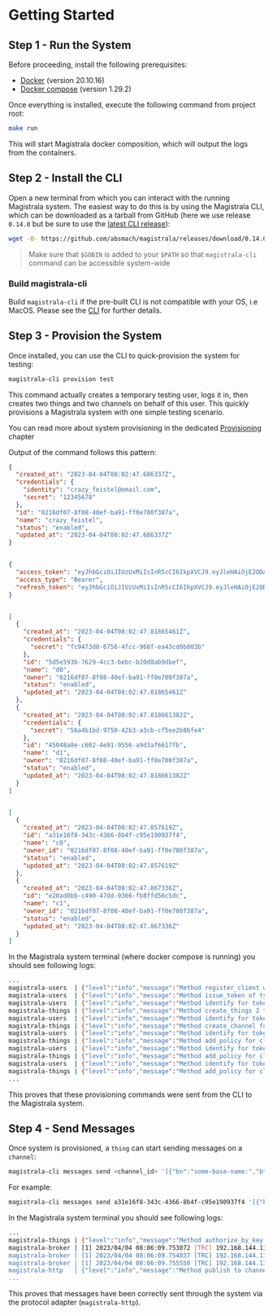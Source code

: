 # Getting Started

## Step 1 - Run the System

Before proceeding, install the following prerequisites:

- [Docker][docker] (version 20.10.16)
- [Docker compose][docker-compose] (version 1.29.2)

Once everything is installed, execute the following command from project root:

```bash
make run
```

This will start Magistrala docker composition, which will output the logs from the containers.

## Step 2 - Install the CLI

Open a new terminal from which you can interact with the running Magistrala system. The easiest way to do this is by using the Magistrala CLI, which can be downloaded as a tarball from GitHub (here we use release `0.14.0` but be sure to use the [latest CLI release][mf-releases]):

```bash
wget -O- https://github.com/absmach/magistrala/releases/download/0.14.0/magistrala-cli_0.14.0_linux-amd64.tar.gz | tar xvz -C $GOBIN
```

> Make sure that `$GOBIN` is added to your `$PATH` so that `magistrala-cli` command can be accessible system-wide

### Build magistrala-cli

Build `magistrala-cli` if the pre-built CLI is not compatible with your OS, i.e MacOS. Please see the [CLI][cli] for further details.

## Step 3 - Provision the System

Once installed, you can use the CLI to quick-provision the system for testing:

```bash
magistrala-cli provision test
```

This command actually creates a temporary testing user, logs it in, then creates two things and two channels on behalf of this user.
This quickly provisions a Magistrala system with one simple testing scenario.

You can read more about system provisioning in the dedicated [Provisioning][provisioning] chapter

Output of the command follows this pattern:

```json
{
  "created_at": "2023-04-04T08:02:47.686337Z",
  "credentials": {
    "identity": "crazy_feistel@email.com",
    "secret": "12345678"
  },
  "id": "0216df07-8f08-40ef-ba91-ff0e700f387a",
  "name": "crazy_feistel",
  "status": "enabled",
  "updated_at": "2023-04-04T08:02:47.686337Z"
}


{
  "access_token": "eyJhbGciOiJIUzUxMiIsInR5cCI6IkpXVCJ9.eyJleHAiOjE2ODA1OTYyNjcsImlhdCI6MTY4MDU5NTM2NywiaWRlbnRpdHkiOiJjcmF6eV9mZWlzdGVsQGVtYWlsLmNvbSIsImlzcyI6ImNsaWVudHMuYXV0aCIsInN1YiI6IjAyMTZkZjA3LThmMDgtNDBlZi1iYTkxLWZmMGU3MDBmMzg3YSIsInR5cGUiOiJhY2Nlc3MifQ.EpaFDcRjYAHwqhejLfay5ju8L1a7VdhXKohUlwTv7YTeOK-ClfNNx6KznV05Swdj6lgvbmVAfe0wz2JMpfMjdw",
  "access_type": "Bearer",
  "refresh_token": "eyJhbGciOiJIUzUxMiIsInR5cCI6IkpXVCJ9.eyJleHAiOjE2ODA2ODE3NjcsImlhdCI6MTY4MDU5NTM2NywiaWRlbnRpdHkiOiJjcmF6eV9mZWlzdGVsQGVtYWlsLmNvbSIsImlzcyI6ImNsaWVudHMuYXV0aCIsInN1YiI6IjAyMTZkZjA3LThmMDgtNDBlZi1iYTkxLWZmMGU3MDBmMzg3YSIsInR5cGUiOiJyZWZyZXNoIn0.3xcrkIBbi2a8firNHtnK6I8sBBOgrQ6XBa3x7cybKc6omOuqrkkNjXGjKU9tgShvjpfCWT48AR1VqO_VxJxL8g"
}


[
  {
    "created_at": "2023-04-04T08:02:47.81865461Z",
    "credentials": {
      "secret": "fc9473d8-6756-4fcc-968f-ea43cd0b803b"
    },
    "id": "5d5e593b-7629-4cc3-bebc-b20d8ab9dbef",
    "name": "d0",
    "owner": "0216df07-8f08-40ef-ba91-ff0e700f387a",
    "status": "enabled",
    "updated_at": "2023-04-04T08:02:47.81865461Z"
  },
  {
    "created_at": "2023-04-04T08:02:47.818661382Z",
    "credentials": {
      "secret": "56a4b1bd-9750-42b3-a3cb-cf5ee2b86fe4"
    },
    "id": "45048a8e-c602-4e91-9556-a9d3af6617fb",
    "name": "d1",
    "owner": "0216df07-8f08-40ef-ba91-ff0e700f387a",
    "status": "enabled",
    "updated_at": "2023-04-04T08:02:47.818661382Z"
  }
]


[
  {
    "created_at": "2023-04-04T08:02:47.857619Z",
    "id": "a31e16f8-343c-4366-8b4f-c95e190937f4",
    "name": "c0",
    "owner_id": "0216df07-8f08-40ef-ba91-ff0e700f387a",
    "status": "enabled",
    "updated_at": "2023-04-04T08:02:47.857619Z"
  },
  {
    "created_at": "2023-04-04T08:02:47.867336Z",
    "id": "e20ad0bb-c490-47dd-9366-fb8ffd56c5dc",
    "name": "c1",
    "owner_id": "0216df07-8f08-40ef-ba91-ff0e700f387a",
    "status": "enabled",
    "updated_at": "2023-04-04T08:02:47.867336Z"
  }
]

```

In the Magistrala system terminal (where docker compose is running) you should see following logs:

```bash
...
magistrala-users  | {"level":"info","message":"Method register_client with id 0216df07-8f08-40ef-ba91-ff0e700f387a using token  took 87.335902ms to complete without errors.","ts":"2023-04-04T08:02:47.722776862Z"}
magistrala-users  | {"level":"info","message":"Method issue_token of type Bearer for client crazy_feistel@email.com took 55.342161ms to complete without errors.","ts":"2023-04-04T08:02:47.783884818Z"}
magistrala-users  | {"level":"info","message":"Method identify for token eyJhbGciOiJIUzUxMiIsInR5cCI6IkpXVCJ9.eyJleHAiOjE2ODA1OTYyNjcsImlhdCI6MTY4MDU5NTM2NywiaWRlbnRpdHkiOiJjcmF6eV9mZWlzdGVsQGVtYWlsLmNvbSIsImlzcyI6ImNsaWVudHMuYXV0aCIsInN1YiI6IjAyMTZkZjA3LThmMDgtNDBlZi1iYTkxLWZmMGU3MDBmMzg3YSIsInR5cGUiOiJhY2Nlc3MifQ.EpaFDcRjYAHwqhejLfay5ju8L1a7VdhXKohUlwTv7YTeOK-ClfNNx6KznV05Swdj6lgvbmVAfe0wz2JMpfMjdw with id 0216df07-8f08-40ef-ba91-ff0e700f387a took 1.389463ms to complete without errors.","ts":"2023-04-04T08:02:47.817018631Z"}
magistrala-things | {"level":"info","message":"Method create_things 2 things using token eyJhbGciOiJIUzUxMiIsInR5cCI6IkpXVCJ9.eyJleHAiOjE2ODA1OTYyNjcsImlhdCI6MTY4MDU5NTM2NywiaWRlbnRpdHkiOiJjcmF6eV9mZWlzdGVsQGVtYWlsLmNvbSIsImlzcyI6ImNsaWVudHMuYXV0aCIsInN1YiI6IjAyMTZkZjA3LThmMDgtNDBlZi1iYTkxLWZmMGU3MDBmMzg3YSIsInR5cGUiOiJhY2Nlc3MifQ.EpaFDcRjYAHwqhejLfay5ju8L1a7VdhXKohUlwTv7YTeOK-ClfNNx6KznV05Swdj6lgvbmVAfe0wz2JMpfMjdw took 48.137759ms to complete without errors.","ts":"2023-04-04T08:02:47.853310066Z"}
magistrala-users  | {"level":"info","message":"Method identify for token eyJhbGciOiJIUzUxMiIsInR5cCI6IkpXVCJ9.eyJleHAiOjE2ODA1OTYyNjcsImlhdCI6MTY4MDU5NTM2NywiaWRlbnRpdHkiOiJjcmF6eV9mZWlzdGVsQGVtYWlsLmNvbSIsImlzcyI6ImNsaWVudHMuYXV0aCIsInN1YiI6IjAyMTZkZjA3LThmMDgtNDBlZi1iYTkxLWZmMGU3MDBmMzg3YSIsInR5cGUiOiJhY2Nlc3MifQ.EpaFDcRjYAHwqhejLfay5ju8L1a7VdhXKohUlwTv7YTeOK-ClfNNx6KznV05Swdj6lgvbmVAfe0wz2JMpfMjdw with id 0216df07-8f08-40ef-ba91-ff0e700f387a took 302.571µs to complete without errors.","ts":"2023-04-04T08:02:47.856820523Z"}
magistrala-things | {"level":"info","message":"Method create_channel for 2 channels using token eyJhbGciOiJIUzUxMiIsInR5cCI6IkpXVCJ9.eyJleHAiOjE2ODA1OTYyNjcsImlhdCI6MTY4MDU5NTM2NywiaWRlbnRpdHkiOiJjcmF6eV9mZWlzdGVsQGVtYWlsLmNvbSIsImlzcyI6ImNsaWVudHMuYXV0aCIsInN1YiI6IjAyMTZkZjA3LThmMDgtNDBlZi1iYTkxLWZmMGU3MDBmMzg3YSIsInR5cGUiOiJhY2Nlc3MifQ.EpaFDcRjYAHwqhejLfay5ju8L1a7VdhXKohUlwTv7YTeOK-ClfNNx6KznV05Swdj6lgvbmVAfe0wz2JMpfMjdw took 15.340692ms to complete without errors.","ts":"2023-04-04T08:02:47.872089509Z"}
magistrala-users  | {"level":"info","message":"Method identify for token eyJhbGciOiJIUzUxMiIsInR5cCI6IkpXVCJ9.eyJleHAiOjE2ODA1OTYyNjcsImlhdCI6MTY4MDU5NTM2NywiaWRlbnRpdHkiOiJjcmF6eV9mZWlzdGVsQGVtYWlsLmNvbSIsImlzcyI6ImNsaWVudHMuYXV0aCIsInN1YiI6IjAyMTZkZjA3LThmMDgtNDBlZi1iYTkxLWZmMGU3MDBmMzg3YSIsInR5cGUiOiJhY2Nlc3MifQ.EpaFDcRjYAHwqhejLfay5ju8L1a7VdhXKohUlwTv7YTeOK-ClfNNx6KznV05Swdj6lgvbmVAfe0wz2JMpfMjdw with id 0216df07-8f08-40ef-ba91-ff0e700f387a took 271.162µs to complete without errors.","ts":"2023-04-04T08:02:47.875812318Z"}
magistrala-things | {"level":"info","message":"Method add_policy for client with id 5d5e593b-7629-4cc3-bebc-b20d8ab9dbef using token eyJhbGciOiJIUzUxMiIsInR5cCI6IkpXVCJ9.eyJleHAiOjE2ODA1OTYyNjcsImlhdCI6MTY4MDU5NTM2NywiaWRlbnRpdHkiOiJjcmF6eV9mZWlzdGVsQGVtYWlsLmNvbSIsImlzcyI6ImNsaWVudHMuYXV0aCIsInN1YiI6IjAyMTZkZjA3LThmMDgtNDBlZi1iYTkxLWZmMGU3MDBmMzg3YSIsInR5cGUiOiJhY2Nlc3MifQ.EpaFDcRjYAHwqhejLfay5ju8L1a7VdhXKohUlwTv7YTeOK-ClfNNx6KznV05Swdj6lgvbmVAfe0wz2JMpfMjdw took 28.632906ms to complete without errors.","ts":"2023-04-04T08:02:47.904041832Z"}
magistrala-users  | {"level":"info","message":"Method identify for token eyJhbGciOiJIUzUxMiIsInR5cCI6IkpXVCJ9.eyJleHAiOjE2ODA1OTYyNjcsImlhdCI6MTY4MDU5NTM2NywiaWRlbnRpdHkiOiJjcmF6eV9mZWlzdGVsQGVtYWlsLmNvbSIsImlzcyI6ImNsaWVudHMuYXV0aCIsInN1YiI6IjAyMTZkZjA3LThmMDgtNDBlZi1iYTkxLWZmMGU3MDBmMzg3YSIsInR5cGUiOiJhY2Nlc3MifQ.EpaFDcRjYAHwqhejLfay5ju8L1a7VdhXKohUlwTv7YTeOK-ClfNNx6KznV05Swdj6lgvbmVAfe0wz2JMpfMjdw with id 0216df07-8f08-40ef-ba91-ff0e700f387a took 269.959µs to complete without errors.","ts":"2023-04-04T08:02:47.906989497Z"}
magistrala-things | {"level":"info","message":"Method add_policy for client with id 5d5e593b-7629-4cc3-bebc-b20d8ab9dbef using token eyJhbGciOiJIUzUxMiIsInR5cCI6IkpXVCJ9.eyJleHAiOjE2ODA1OTYyNjcsImlhdCI6MTY4MDU5NTM2NywiaWRlbnRpdHkiOiJjcmF6eV9mZWlzdGVsQGVtYWlsLmNvbSIsImlzcyI6ImNsaWVudHMuYXV0aCIsInN1YiI6IjAyMTZkZjA3LThmMDgtNDBlZi1iYTkxLWZmMGU3MDBmMzg3YSIsInR5cGUiOiJhY2Nlc3MifQ.EpaFDcRjYAHwqhejLfay5ju8L1a7VdhXKohUlwTv7YTeOK-ClfNNx6KznV05Swdj6lgvbmVAfe0wz2JMpfMjdw took 6.303771ms to complete without errors.","ts":"2023-04-04T08:02:47.910594262Z"}
magistrala-users  | {"level":"info","message":"Method identify for token eyJhbGciOiJIUzUxMiIsInR5cCI6IkpXVCJ9.eyJleHAiOjE2ODA1OTYyNjcsImlhdCI6MTY4MDU5NTM2NywiaWRlbnRpdHkiOiJjcmF6eV9mZWlzdGVsQGVtYWlsLmNvbSIsImlzcyI6ImNsaWVudHMuYXV0aCIsInN1YiI6IjAyMTZkZjA3LThmMDgtNDBlZi1iYTkxLWZmMGU3MDBmMzg3YSIsInR5cGUiOiJhY2Nlc3MifQ.EpaFDcRjYAHwqhejLfay5ju8L1a7VdhXKohUlwTv7YTeOK-ClfNNx6KznV05Swdj6lgvbmVAfe0wz2JMpfMjdw with id 0216df07-8f08-40ef-ba91-ff0e700f387a took 364.448µs to complete without errors.","ts":"2023-04-04T08:02:47.912905436Z"}
magistrala-things | {"level":"info","message":"Method add_policy for client with id 45048a8e-c602-4e91-9556-a9d3af6617fb using token eyJhbGciOiJIUzUxMiIsInR5cCI6IkpXVCJ9.eyJleHAiOjE2ODA1OTYyNjcsImlhdCI6MTY4MDU5NTM2NywiaWRlbnRpdHkiOiJjcmF6eV9mZWlzdGVsQGVtYWlsLmNvbSIsImlzcyI6ImNsaWVudHMuYXV0aCIsInN1YiI6IjAyMTZkZjA3LThmMDgtNDBlZi1iYTkxLWZmMGU3MDBmMzg3YSIsInR5cGUiOiJhY2Nlc3MifQ.EpaFDcRjYAHwqhejLfay5ju8L1a7VdhXKohUlwTv7YTeOK-ClfNNx6KznV05Swdj6lgvbmVAfe0wz2JMpfMjdw took 7.73352ms to complete without errors.","ts":"2023-04-04T08:02:47.920205467Z"}
...

```

This proves that these provisioning commands were sent from the CLI to the Magistrala system.

## Step 4 - Send Messages

Once system is provisioned, a `thing` can start sending messages on a `channel`:

```bash
magistrala-cli messages send <channel_id> '[{"bn":"some-base-name:","bt":1.276020076001e+09, "bu":"A","bver":5, "n":"voltage","u":"V","v":120.1}, {"n":"current","t":-5,"v":1.2}, {"n":"current","t":-4,"v":1.3}]' <thing_secret>
```

For example:

```bash
magistrala-cli messages send a31e16f8-343c-4366-8b4f-c95e190937f4 '[{"bn":"some-base-name:","bt":1.276020076001e+09, "bu":"A","bver":5, "n":"voltage","u":"V","v":120.1}, {"n":"current","t":-5,"v":1.2}, {"n":"current","t":-4,"v":1.3}]' fc9473d8-6756-4fcc-968f-ea43cd0b803b
```

In the Magistrala system terminal you should see following logs:

```bash
...
magistrala-things | {"level":"info","message":"Method authorize_by_key for channel with id a31e16f8-343c-4366-8b4f-c95e190937f4 by client with secret fc9473d8-6756-4fcc-968f-ea43cd0b803b took 7.048706ms to complete without errors.","ts":"2023-04-04T08:06:09.750992633Z"}
magistrala-broker | [1] 2023/04/04 08:06:09.753072 [TRC] 192.168.144.11:60616 - cid:10 - "v1.18.0:go" - <<- [PUB channels.a31e16f8-343c-4366-8b4f-c95e190937f4 261]
magistrala-broker | [1] 2023/04/04 08:06:09.754037 [TRC] 192.168.144.11:60616 - cid:10 - "v1.18.0:go" - <<- MSG_PAYLOAD: ["\n$a31e16f8-343c-4366-8b4f-c95e190937f4\x1a$5d5e593b-7629-4cc3-bebc-b20d8ab9dbef\"\x04http*\xa6\x01[{\"bn\":\"some-base-name:\",\"bt\":1.276020076001e+09, \"bu\":\"A\",\"bver\":5, \"n\":\"voltage\",\"u\":\"V\",\"v\":120.1}, {\"n\":\"current\",\"t\":-5,\"v\":1.2}, {\"n\":\"current\",\"t\":-4,\"v\":1.3}]0\xd9\xe6\x8b\xc9Ø\xab\xa9\x17"]
magistrala-broker | [1] 2023/04/04 08:06:09.755550 [TRC] 192.168.144.13:58572 - cid:8 - "v1.18.0:go" - ->> [MSG channels.a31e16f8-343c-4366-8b4f-c95e190937f4 1 261]
magistrala-http   | {"level":"info","message":"Method publish to channel a31e16f8-343c-4366-8b4f-c95e190937f4 took 15.979094ms to complete without errors.","ts":"2023-04-04T08:06:09.75232571Z"}
...
```

This proves that messages have been correctly sent through the system via the protocol adapter (`magistrala-http`).

[docker]: https://docs.docker.com/install/
[docker-compose]: https://docs.docker.com/compose/install/
[mf-releases]: https://github.com/absmach/magistrala/releases
[cli]: cli.md
[provisioning]: /provision/#platform-management
